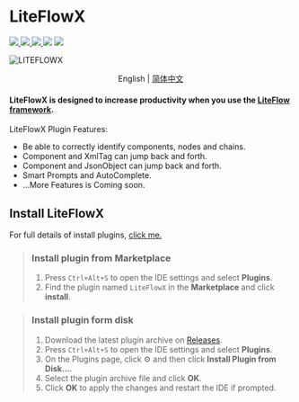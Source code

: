 # LiteFlowX
<a href="https://www.github.com/Coder-XiaoYi/LiteFlowX">
<img src="https://img.shields.io/badge/Github-white?logo=github&logoColor=black"/>
</a>
<a href='https://gitee.com/liupeiqiang/LiteFlowX/stargazers'>
<img src='https://img.shields.io/badge/Gitee-white?logo=gitee&logoColor=black'></img>
</a>
<a href="https://plugins.jetbrains.com/plugin/19145-liteflowx">
<img src="https://img.shields.io/jetbrains/plugin/v/19145?logo=JetBrains&label=Marketplace" />
</a>
<img src="https://img.shields.io/badge/IntelliJ--IDEA->=2020.3-brightgreen?logo=IntelliJ IDEA"/>
<img src="https://img.shields.io/badge/license-Apache--2.0-blue"/>

![LITEFLOWX](https://s1.ax1x.com/2022/05/12/O0Aw4K.png)

<div align="center">

English | [简体中文](./README.zh-CN.md)

</div>

<!-- Plugin description -->
<h4>LiteFlowX is designed to increase productivity when you use the <a href="https://github.com/dromara/liteflow">LiteFlow framework</a>.</h4>


LiteFlowX Plugin Features:
- Be able to correctly identify components, nodes and chains.
- Component and XmlTag can jump back and forth.
- Component and JsonObject can jump back and forth.
- Smart Prompts and AutoComplete.
- ...More Features is Coming soon.

<!-- Plugin description end -->

## Install LiteFlowX
For full details of install plugins, <a href="https://www.jetbrains.com/help/idea/managing-plugins.html">click me.</a>

> ### Install plugin from Marketplace
> 1. Press `Ctrl+Alt+S` to open the IDE settings and select **Plugins**.
> 2. Find the plugin named `LiteFlowX` in the **Marketplace** and click **install**.

> ### Install plugin form disk
> 1. Download the latest plugin archive on <a href="https://github.com/Coder-XiaoYi/LiteFlowX/releases">Releases</a>.
> 2. Press `Ctrl+Alt+S` to open the IDE settings and select **Plugins**.
> 3. On the Plugins page, click ⚙ and then click **Install Plugin from Disk...**.
> 4. Select the plugin archive file and click **OK**.
> 5. Click **OK** to apply the changes and restart the IDE if prompted.

